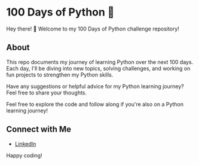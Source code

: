 # 100 Days of Python 🚀

Hey there! 👋 Welcome to my 100 Days of Python challenge repository!

## About

This repo documents my journey of learning Python over the next 100 days. Each day, I'll be diving into new topics, solving challenges, and working on fun projects to strengthen my Python skills.

Have any suggestions or helpful advice for my Python learning journey? Feel free to share your thoughts.

Feel free to explore the code and follow along if you're also on a Python learning journey!

## Connect with Me

- [LinkedIn](https://www.linkedin.com/in/nishant-bhandigare-b73227264/)

Happy coding!
